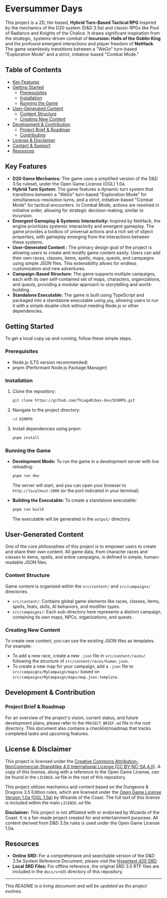 
# Eversummer Days

This project is a 2D, tile-based, **Hybrid Turn-Based Tactical RPG** inspired by the mechanics of the D20 system (D&D 3.5e) and classic RPGs like Pool of Radiance and Knights of the Chalice. It draws significant inspiration from the strategic, systems-driven combat of **Incursion: Halls of the Goblin King** and the profound emergent interactions and player freedom of **NetHack**. The game seamlessly transitions between a "WeGo" turn-based "Exploration Mode" and a strict, initiative-based "Combat Mode."

## Table of Contents
- [Key Features](#key-features)
- [Getting Started](#getting-started)
  - [Prerequisites](#prerequisites)
  - [Installation](#installation)
  - [Running the Game](#running-the-game)
- [User-Generated Content](#user-generated-content)
  - [Content Structure](#content-structure)
  - [Creating New Content](#creating-new-content)
- [Development & Contribution](#development--contribution)
  - [Project Brief & Roadmap](#project-brief--roadmap)
  - [Contributing](#contributing)
- [License & Disclaimer](#license--disclaimer)
- [Contact & Support](#contact--support)
- [Resources](#resources)

## Key Features

*   **D20 Game Mechanics:** The game uses a simplified version of the D&D 3.5e ruleset, under the Open Game License (OGL) 1.0a.
*   **Hybrid Turn System:** The game features a dynamic turn system that transitions between a "WeGo" turn-based "Exploration Mode" for simultaneous-resolution turns, and a strict, initiative-based "Combat Mode" for tactical encounters. In Combat Mode, actions are resolved in initiative order, allowing for strategic decision-making, similar to Incursion.
*   **Emergent Gameplay & Systemic Interactivity:** Inspired by NetHack, the engine prioritizes systemic interactivity and emergent gameplay. The game provides a toolbox of universal actions and a rich set of object properties, with gameplay emerging from the interactions between these systems.
*   **User-Generated Content :** The primary design goal of the project is allowing users to create and modify game content easily. Users can add their own races, classes, items, spells, maps, quests, and campaigns using simple JSON files. This extensibility allows for endless customization and new adventures.
*   **Campaign-Based Structure:** The game supports multiple campaigns, each with its own self-contained set of maps, characters, organizations, and quests, providing a modular approach to storytelling and world-building.
*   **Standalone Executable:** The game is built using TypeScript and packaged into a standalone executable using `pkg`, allowing users to run it with a simple double-click without needing Node.js or other dependencies.

## Getting Started

To get a local copy up and running, follow these simple steps.

### Prerequisites

*   Node.js (LTS version recommended)
*   pnpm (Performant Node.js Package Manager)

### Installation

1.  Clone the repository:
    ```bash
    git clone https://github.com/ThiagoRibas-dev/D20RPG.git
    ```
2.  Navigate to the project directory:
    ```bash
    cd D20RPG
    ```
3.  Install dependencies using pnpm:
    ```bash
    pnpm install
    ```

### Running the Game

*   **Development Mode:** To run the game in a development server with live reloading:
    ```bash
    pnpm run dev
    ```
    The server will start, and you can open your browser to `http://localhost:3000` (or the port indicated in your terminal).

*   **Building the Executable:** To create a standalone executable:
    ```bash
    pnpm run build
    ```
    The executable will be generated in the `output/` directory.

## User-Generated Content

One of the core philosophies of this project is to empower users to create and share their own content. All game data, from character races and classes to items, spells, and entire campaigns, is defined in simple, human-readable JSON files.

### Content Structure

Game content is organized within the `src/content/` and `src/campaigns/` directories.
*   `src/content/`: Contains global game elements like races, classes, items, spells, feats, skills, AI behaviors, and modifier types.
*   `src/campaigns/`: Each sub-directory here represents a distinct campaign, containing its own maps, NPCs, organizations, and quests.

### Creating New Content

To create new content, you can use the existing JSON files as templates. For example:
*   To add a new race, create a new `.json` file in `src/content/races/` following the structure of `src/content/races/human.json`.
*   To create a new map for your campaign, add a `.json` file to `src/campaigns/MyCampaign/maps/` based on `src/campaigns/MyCampaign/maps/map.json.template`.

## Development & Contribution

### Project Brief & Roadmap

For an overview of the project's vision, current status, and future development plans, please refer to the `PROJECT_BRIEF.md` file in the root directory. This document also contains a checklist/roadmap that tracks completed tasks and upcoming features.

## License & Disclaimer

This project is licensed under the [Creative Commons Attribution-NonCommercial-ShareAlike 4.0 International License (CC BY-NC-SA 4.0)](https://creativecommons.org/licenses/by-nc-sa/4.0/). A copy of this license, along with a reference to the Open Game License, can be found in the `LICENSE.md` file in the root of this repository.

This project utilizes mechanics and content based on the Dungeons & Dragons 3.5 Edition rules, which are licensed under the [Open Game License Version 1.0a (OGL 1.0a)](https://media.wizards.com/2016/dnd/downloads/OGL_V1.0a.pdf) by Wizards of the Coast. The full text of this license is included within the main `LICENSE.md` file.

**Disclaimer:**
This project is not affiliated with or endorsed by Wizards of the Coast. It is a fan-made project created for and entertainment purposes. All content derived from D&D 3.5e rules is used under the Open Game License 1.0a.

## Resources

*   **Online SRD:** For a comprehensive and searchable version of the D&D 3.5e System Reference Document, please visit the [Hypertext d20 SRD](https://www.d20srd.org/index.htm).
*   **Local SRD Files:** For offline reference, the original SRD 3.5 RTF files are included in the `docs/srd35` directory of this repository.

---
*This README is a living document and will be updated as the project evolves.*
